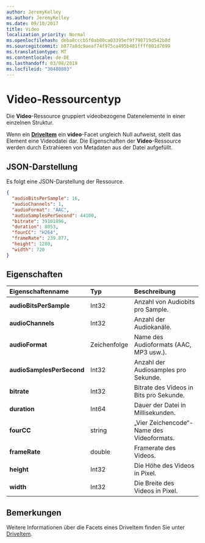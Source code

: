 ```yaml
---
author: JeremyKelley
ms.author: JeremyKelley
ms.date: 09/10/2017
title: Video
localization_priority: Normal
ms.openlocfilehash: deba8cccb5f0ab80ca03395ef9f798719d542b8d
ms.sourcegitcommit: b877a8dc9aeaf74f975ca495b401ffff001d7699
ms.translationtype: MT
ms.contentlocale: de-DE
ms.lasthandoff: 03/08/2019
ms.locfileid: "30480803"
---
```

# <a name="video-resource-type"></a>Video-Ressourcentyp

Die **Video**-Ressource gruppiert videobezogene Datenelemente in einer einzelnen Struktur.

Wenn ein [**DriveItem**](driveitem.md) ein **video**-Facet ungleich Null aufweist, stellt das Element eine Videodatei dar. Die Eigenschaften der **Video**-Ressource werden durch Extrahieren von Metadaten aus der Datei aufgefüllt.

## <a name="json-representation"></a>JSON-Darstellung

Es folgt eine JSON-Darstellung der Ressource.

<!-- {
  "blockType": "resource",
  "optionalProperties": [  ],
  "@odata.type": "microsoft.graph.video"
}-->

```json
{
  "audioBitsPerSample": 16,
  "audioChannels": 1,
  "audioFormat": "AAC",
  "audioSamplesPerSecond": 44100,
  "bitrate": 39101896,
  "duration": 8053,
  "fourCC": "H264",
  "frameRate": 239.877,
  "height": 1280,
  "width": 720
}
```

## <a name="properties"></a>Eigenschaften

| Eigenschaftenname             | Typ   | Beschreibung
|:--------------------------|:-------|:----------------------------------------
| **audioBitsPerSample**    | Int32  | Anzahl von Audiobits pro Sample.
| **audioChannels**         | Int32  | Anzahl der Audiokanäle.
| **audioFormat**           | Zeichenfolge | Name des Audioformats (AAC, MP3 usw.).
| **audioSamplesPerSecond** | Int32  | Anzahl der Audiosamples pro Sekunde.
| **bitrate**               | Int32  | Bitrate des Videos in Bits pro Sekunde.
| **duration**              | Int64  | Dauer der Datei in Millisekunden.
| **fourCC**                | string | „Vier Zeichencode“-Name des Videoformats.
| **frameRate**             | double | Framerate des Videos.
| **height**                | Int32  | Die Höhe des Videos in Pixel.
| **width**                 | Int32  | Die Breite des Videos in Pixel.

[item-resource]: ../resources/driveitem.md

## <a name="remarks"></a>Bemerkungen

Weitere Informationen über die Facets eines DriveItem finden Sie unter [DriveItem](driveitem.md).

<!-- {
  "type": "#page.annotation",
  "description": "The video facet provides information about the properties of a video file.",
  "keywords": "bitrate,duration,size,video",
  "section": "documentation",
  "tocPath": "Facets/Video"
} -->
